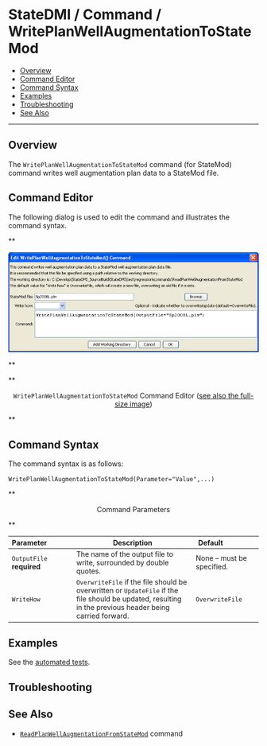 # StateDMI / Command / WritePlanWellAugmentationToStateMod #

* [Overview](#overview)
* [Command Editor](#command-editor)
* [Command Syntax](#command-syntax)
* [Examples](#examples)
* [Troubleshooting](#troubleshooting)
* [See Also](#see-also)

-------------------------

## Overview ##

The `WritePlanWellAugmentationToStateMod` command (for StateMod)
command writes well augmentation plan data to a StateMod file.

## Command Editor ##

The following dialog is used to edit the command and illustrates the command syntax.

**<p style="text-align: center;">
![WritePlanWellAugmentationToStateMod](WritePlanWellAugmentationToStateMod.png)
</p>**

**<p style="text-align: center;">
`WritePlanWellAugmentationToStateMod` Command Editor (<a href="../WritePlanWellAugmentationToStateMod.png">see also the full-size image</a>)
</p>**

## Command Syntax ##

The command syntax is as follows:

```text
WritePlanWellAugmentationToStateMod(Parameter="Value",...)
```
**<p style="text-align: center;">
Command Parameters
</p>**

| **Parameter**&nbsp;&nbsp;&nbsp;&nbsp;&nbsp;&nbsp;&nbsp;&nbsp;&nbsp;&nbsp;&nbsp;&nbsp; | **Description** | **Default**&nbsp;&nbsp;&nbsp;&nbsp;&nbsp;&nbsp;&nbsp;&nbsp;&nbsp;&nbsp;&nbsp;&nbsp;&nbsp;&nbsp;&nbsp;&nbsp; |
| --------------|-----------------|----------------- |
| `OutputFile`<br>**required** | The name of the output file to write, surrounded by double quotes. | None – must be specified. |
| `WriteHow` | `OverwriteFile` if the file should be overwritten or `UpdateFile` if the file should be updated, resulting in the previous header being carried forward. | `OverwriteFile` |

## Examples ##

See the [automated tests](https://github.com/OpenCDSS/cdss-app-statedmi-test/tree/master/test/regression/commands/WritePlanWellAugmentationToStateMod).

## Troubleshooting ##

## See Also ##

* [`ReadPlanWellAugmentationFromStateMod`](../ReadPlanWellAugmentationFromStateMod/ReadPlanWellAugmentationFromStateMod.md) command
